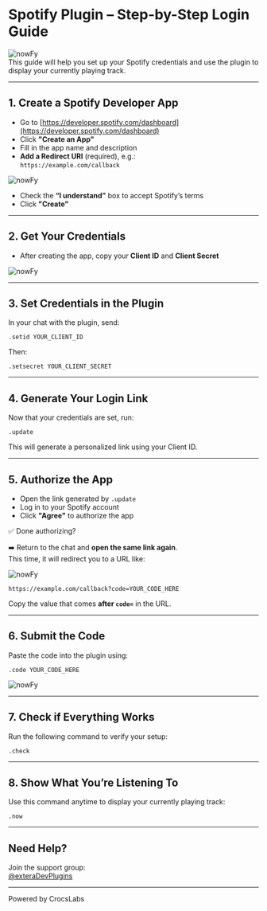 # Spotify Plugin – Step-by-Step Login Guide
![nowFy](img/nowfy-np.jpg)  
This guide will help you set up your Spotify credentials and use the plugin to display your currently playing track.

---

## 1. Create a Spotify Developer App

- Go to [https://developer.spotify.com/dashboard](https://developer.spotify.com/dashboard)
- Click **"Create an App"**
- Fill in the app name and description
- **Add a Redirect URI** (required), e.g.:  
  `https://example.com/callback`

![nowFy](img/callback.png)

- Check the **“I understand”** box to accept Spotify’s terms
- Click **"Create"**

---

## 2. Get Your Credentials

- After creating the app, copy your **Client ID** and **Client Secret**

![nowFy](img/ClientID.png)

---

## 3. Set Credentials in the Plugin

In your chat with the plugin, send:

```
.setid YOUR_CLIENT_ID
```
Then:

```
.setsecret YOUR_CLIENT_SECRET
```

---

## 4. Generate Your Login Link

Now that your credentials are set, run:

```
.update
```

This will generate a personalized link using your Client ID.

---

## 5. Authorize the App

- Open the link generated by `.update`
- Log in to your Spotify account
- Click **"Agree"** to authorize the app

✅ Done authorizing?

➡️ Return to the chat and **open the same link again**.  
This time, it will redirect you to a URL like:

![nowFy](img/App.png)

```
https://example.com/callback?code=YOUR_CODE_HERE
```

Copy the value that comes **after `code=`** in the URL.

---

## 6. Submit the Code

Paste the code into the plugin using:

```
.code YOUR_CODE_HERE
```

![nowFy](img/code.png)

---

## 7. Check if Everything Works

Run the following command to verify your setup:

```
.check
```

---

## 8. Show What You’re Listening To

Use this command anytime to display your currently playing track:

```
.now
```

---

## Need Help?

Join the support group:  
[@exteraDevPlugins](https://t.me/exteraDevPlugins)

---

Powered by CrocsLabs
